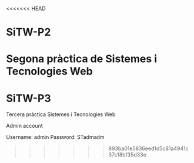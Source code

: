 <<<<<<< HEAD
# SiTW-P2
Segona pràctica de Sistemes i Tecnologies Web
=======
# SiTW-P3
Tercera pràctica Sistemes i Tecnologies Web

Admin account

Username: admin
Password: STadmadm
>>>>>>> 893ba01e5836eed1d5c81a4941c37c18bf35d33e
